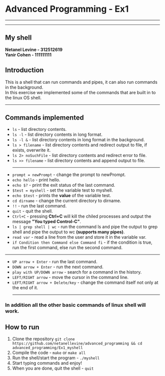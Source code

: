 # Advanced Programming - Ex1
___
___
## My shell
**Netanel Levine - 312512619**  
**Yanir Cohen - 111111111**
## Introduction
This is a shell that can run commands and pipes, it can also run commands in the background.     
In this exercise we implemented some of the commands that are built in to the linux OS shell.
____________________________________________________________
## Commands implemented
* `ls` - list directory contents.
* `ls -l` - list directory contents in long format.
* `ls -l &` - list directory contents in long format in the background.
* `ls > filename` - list directory contents and redirect output to file, if exists, overwrite it.
* `ls 2> noSuchFile` - list directory contents and redirect error to file.
* `ls >> filename` - list directory contents and append output to file.
  ____________________________________________________________
* `prompt = newPrompt` - change the prompt to newPrompt.
* `echo hello` - print hello.
* `echo $?` - print the exit status of the last command.
* `$test = myshell` - set the variable test to myshell.
* `echo $test` - prints the **value** of the variable test. 
* `cd dirname` - change the current directory to dirname.
* `!!` - run the last command.
* `quit` - quit the shell.
* `Ctrl+C` - pressing **Ctrl+C** will kill the chiled processes and output the message **"You typed Control-C"**.
* `ls | grep shell | wc` - run the command ls and pipe the output to grep shell and pipe the output to wc **(supports many pipes)**.
* `read var` - read a line from the user and store it in the variable var.
* `if Condition then Command else Command fi` - if the condition is true, run the first command, else run the second command.
____________________________________________________________
* `UP arrow + Enter` - run the last command.
* `DOWN arrow + Enter` - run the next command.
* `play with UP/DOWN arrow` - search for a command in the history.
* `LEFT/RIGHT arrow` - move the cursor in the command line.
* `LEFT/RIGHT arrow + Delete/key` - change the command itself not only at the end of it.
  __________________________________________________________
### **In addition all the other basic commands of linux shell will work.** 

## How to run
1. Clone the repository
   `git clone https://github.com/netanellevine/advanced_programming && cd advanced_programming/Ex1_myshell`
2. Compile the code -
   `make` or `make all`
3. Run the shell/start the program -
   `./myshell`
4. Start typing commands and enjoy!
5. When you are done, quit the shell -
   `quit`
